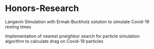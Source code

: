 # Honors-Research
Langevin Simulation with Ermak-Buckholz solution to simulate Covid-19 resting times

Implementation of nearest pneighbor search for particle simulation algorithm to calculate drag on Covid-19 particles 


